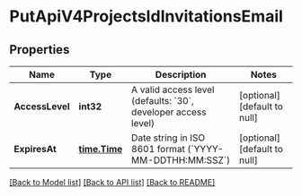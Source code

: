 # PutApiV4ProjectsIdInvitationsEmail

## Properties
Name | Type | Description | Notes
------------ | ------------- | ------------- | -------------
**AccessLevel** | **int32** | A valid access level (defaults: &#x60;30&#x60;, developer access level) | [optional] [default to null]
**ExpiresAt** | [**time.Time**](time.Time.md) | Date string in ISO 8601 format (&#x60;YYYY-MM-DDTHH:MM:SSZ&#x60;) | [optional] [default to null]

[[Back to Model list]](../README.md#documentation-for-models) [[Back to API list]](../README.md#documentation-for-api-endpoints) [[Back to README]](../README.md)


